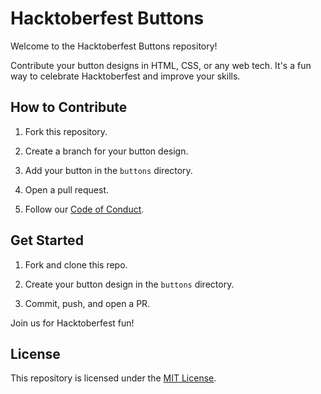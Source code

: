 # Hacktoberfest Buttons

Welcome to the Hacktoberfest Buttons repository!

Contribute your button designs in HTML, CSS, or any web tech. It's a fun way to celebrate Hacktoberfest and improve your skills.

## How to Contribute

1. Fork this repository.

2. Create a branch for your button design.

3. Add your button in the `buttons` directory.

4. Open a pull request.

5. Follow our [Code of Conduct](CODE_OF_CONDUCT.md).

## Get Started

1. Fork and clone this repo.

2. Create your button design in the `buttons` directory.

3. Commit, push, and open a PR.

Join us for Hacktoberfest fun!

## License

This repository is licensed under the [MIT License](LICENSE).

